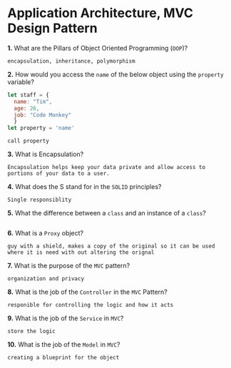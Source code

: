 # Application Architecture, MVC Design Pattern

**1.** What are the Pillars of Object Oriented Programming (`OOP`)?
<!-- enter you answer in the space below -->
```
encapsulation, inheritance, polymorphism
```
**2.** How would you access the `name` of the below object using the `property` variable?
```js
let staff = {
  name: "Tim",
  age: 26,
  job: "Code Monkey"
  }
let property = 'name'
```
<!-- enter you answer in the space below -->
```
call property
```
**3.** What is Encapsulation?
<!-- enter you answer in the space below -->
```
Encapsulation helps keep your data private and allow access to portions of your data to a user.
```
**4.** What does the S stand for in the `SOLID` principles?
<!-- enter you answer in the space below -->
```
Single responsiblity
```
**5.** What the difference between a `class` and an instance of a `class`?
<!-- enter you answer in the space below -->
```

```
**6.** What is a `Proxy` object?
<!-- enter you answer in the space below -->
```
guy with a shield, makes a copy of the original so it can be used where it is need with out altering the orignal
```

**7.** What is the purpose of the `MVC` pattern?
<!-- enter you answer in the space below -->
```
organization and privacy
```
**8.** What is the job of the `Controller` in the `MVC` Pattern?
<!-- enter you answer in the space below -->
```
responible for controlling the logic and how it acts
```

**9.** What is the job of the `Service` in `MVC`?
<!-- enter you answer in the space below -->
```
store the logic
```
**10.** What is the job of the `Model` in `MVC`?
<!-- enter you answer in the space below -->
```
creating a blueprint for the object
```

